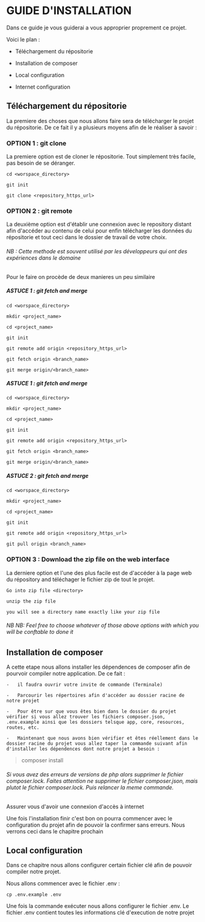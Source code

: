 
# GUIDE D'INSTALLATION

Dans ce guide je vous guiderai a vous approprier proprement ce projet.

Voici le plan :

-   Téléchargement du répositorie

-   Installation de composer
    
-   Local configuration
    
-   Internet configuration

## Téléchargement du répositorie

La premiere des choses que nous allons faire sera de télécharger le projet du répositorie.
De ce fait il y a plusieurs moyens afin de le réaliser à savoir : 


### OPTION 1 : git clone
La premiere option est de cloner le répositorie. Tout simplement très facile, pas besoin de se déranger.
```
cd <worspace_directory>

git init

git clone <repository_https_url>
```
### OPTION 2 : git remote
La deuxième option est d'établir une connexion avec le repository distant afin d'accéder au contenu de celui pour enfin télécharger les données du répositorie et tout ceci dans le dossier de travail de votre choix.

###### NB : Cette methode est souvent utilisé par les développeurs qui ont des expériences dans le domaine

Pour le faire on procède de deux manieres un peu similaire

##### ASTUCE 1 : git fetch and merge
```
cd <worspace_directory>

mkdir <project_name>

cd <project_name>

git init

git remote add origin <repository_https_url>

git fetch origin <branch_name>

git merge origin/<branch_name> 
```

##### ASTUCE 1 : git fetch and merge
```
cd <worspace_directory>

mkdir <project_name>

cd <project_name>

git init

git remote add origin <repository_https_url>

git fetch origin <branch_name>

git merge origin/<branch_name> 
```

##### ASTUCE 2 : git fetch and merge
```
cd <worspace_directory>

mkdir <project_name>

cd <project_name>

git init

git remote add origin <repository_https_url>

git pull origin <branch_name>
```


### OPTION 3 : Download the zip file on the web interface
La derniere option et l'une des plus facile est de d'accéder à la page web du répository and téléchager le fichier zip de tout le projet.

```
Go into zip file <directory>

unzip the zip file

you will see a directory name exactly like your zip file
```

###### NB NB: Feel free to choose whatever of those above options with which you will be conftable to done it 



## Installation de composer

A cette etape nous allons installer les dépendences de composer afin de pourvoir compiler notre application. De ce fait :

    -   il faudra ouvrir votre invite de commande (Terminale) 

    -   Parcourir les répertoires afin d'accéder au dossier racine de notre projet
    
    -   Pour être sur que vous êtes bien dans le dossier du projet vérifier si vous allez trouver les fichiers composer.json, .env.example ainsi que les dossiers telsque app, core, resources, routes, etc.

    -   Maintenant que nous avons bien vérifier et êtes réellement dans le dossier racine du projet vous allez taper la commande suivant afin d'installer les dépendences dont notre projet a besoin : 

>   composer install


###### Si vous avez des erreurs de versions de php alors supprimer le fichier composer.lock. Faites attention ne supprimer le fichier composer.json, mais plutot le fichier composer.lock. Puis relancer la meme commande.

Assurer vous d'avoir une connexion d'accès à internet

Une fois l'installation finir c'est bon on pourra commencer avec le configuration du projet afin de pouvoir la confirmer sans erreurs. Nous verrons ceci dans le chapitre prochain

## Local configuration

Dans ce chapitre nous allons configurer certain fichier clé afin de pouvoir compiler notre projet.

Nous allons commencer avec le fichier .env : 

```
cp .env.example .env
```

Une fois la commande exécuter nous allons configurer le fichier .env. Le fichier .env contient toutes les informations clé d'execution de notre projet